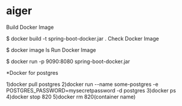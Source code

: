 # aiger
Build Docker Image

$ docker build -t spring-boot-docker.jar .
Check Docker Image

$ docker image ls
Run Docker Image

$ docker run -p 9090:8080 spring-boot-docker.jar


*Docker for postgres

1)docker pull postgres
2)docker run --name some-postgres -e POSTGRES_PASSWORD=mysecretpassword -d postgres
3)docker ps
4)docker stop 820
5)docker rm 820(container name)
